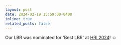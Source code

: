 ```yaml
---
layout: post
date: 2024-02-19 15:59:00-0400
inline: true
related_posts: false
---
```


Our LBR was nominated for 'Best LBR' at [HRI 2024](https://humanrobotinteraction.org/2024/)! :relaxed:

